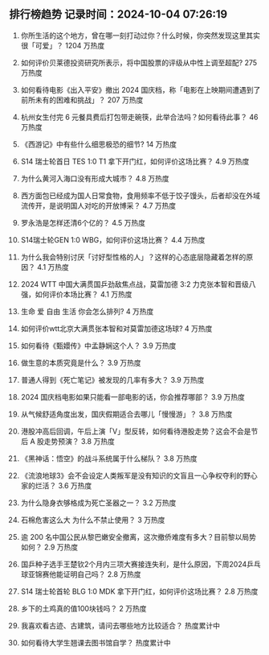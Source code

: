 
## 排行榜趋势 记录时间：2024-10-04 07:26:19
  
  1. 你所生活的这个地方，曾在哪一刻打动过你？什么时候，你突然发现这里其实很「可爱」？ 1204 万热度
    
  2. 如何评价贝莱德投资研究所表示，将中国股票的评级从中性上调至超配? 275 万热度
    
  3. 如何看待电影《出入平安》撤出 2024 国庆档，称「电影在上映期间遭遇到了前所未有的困难和挑战」？ 207 万热度
    
  4. 杭州女生付完 6 元餐具费后打包带走碗筷，此举合法吗？如何看待此事？ 46 万热度
    
  5. 《西游记》中有些什么细思极恐的细节? 14 万热度
    
  6. S14 瑞士轮首日 TES 1:0 T1 拿下开门红，如何评价这场比赛？ 4.9 万热度
    
  7. 为什么黄河入海口没有形成大城市？ 4.8 万热度
    
  8. 西方面包已经成为国人日常食物，食用频率不低于饺子馒头，后者却没在外域流传开，是说明国人对吃的开放博采？ 4.7 万热度
    
  9. 罗永浩是怎样还清6个亿的？ 4.5 万热度
    
  10. S14瑞士轮GEN 1:0 WBG，如何评价这场比赛？ 4.4 万热度
    
  11. 为什么我会特别讨厌「讨好型性格的人」？这样的心态底层隐藏着怎样的原因？ 4.1 万热度
    
  12. 2024 WTT 中国大满贯国乒劲敌焦点战，莫雷加德 3:2 力克张本智和晋级八强，如何评价本场比赛？ 4.1 万热度
    
  13. 生命 爱 自由 生活 你会怎么排列? 4 万热度
    
  14. 如何评价wtt北京大满贯张本智和对莫雷加德这场球? 4 万热度
    
  15. 如何看待《甄嬛传》中孟静娴这个人？ 3.9 万热度
    
  16. 做生意的本质究竟是什么？ 3.9 万热度
    
  17. 普通人得到《死亡笔记》被发现的几率有多大？ 3.9 万热度
    
  18. 2024 国庆档电影如果只能看一部电影的话，你会推荐哪部？ 3.9 万热度
    
  19. 从气候舒适角度出发，国庆假期适合去哪儿「慢慢游」？ 3.8 万热度
    
  20. 港股冲高后回调，午后上演「V」型反转，如何看待港股走势？这会不会是节后 A 股走势预演？ 3.8 万热度
    
  21. 《黑神话：悟空》的战斗系统属于什么梯队？ 3.8 万热度
    
  22. 《流浪地球3》会不会设定人类叛军是没有知识的文盲且一心争权夺利的野心家的烂活？ 3.6 万热度
    
  23. 为什么隐身衣够格成为死亡圣器之一？ 3.2 万热度
    
  24. 石棉危害这么大 为什么不禁止使用？ 3 万热度
    
  25. 逾 200 名中国公民从黎巴嫩安全撤离，这次撤侨难度有多大？目前黎以局势如何？ 2.9 万热度
    
  26. 国乒种子选手王楚钦2个月内三项大赛接连失利，是什么原因，下周2024乒乓球亚锦赛他能证明自己吗？ 2.8 万热度
    
  27. S14 瑞士轮首轮 BLG 1:0 MDK 拿下开门红，如何评价这场比赛？ 2.8 万热度
    
  28. 乡下的土鸡真的值100块钱吗？ 2 万热度
    
  29. 我喜欢看古迹、古建筑，请问去哪些地方比较适合？ 热度累计中
    
  30. 如何看待大学生翘课去图书馆自学？ 热度累计中
    
